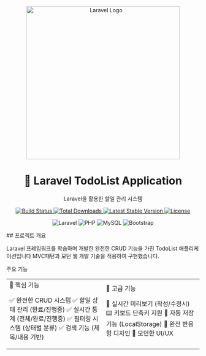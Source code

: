 <p align="center">
    <a href="https://laravel.com" target="_blank">
        <img src="https://raw.githubusercontent.com/laravel/art/master/logo-lockup/5%20SVG/2%20CMYK/1%20Full%20Color/laravel-logolockup-cmyk-red.svg" width="400" alt="Laravel Logo">
    </a>
</p>
<h1 align="center">📝 Laravel TodoList Application</h1>
<p align="center">
    Laravel을 활용한 할일 관리 시스템
</p>
<p align="center">
    <a href="https://github.com/laravel/framework/actions">
        <img src="https://github.com/laravel/framework/workflows/tests/badge.svg" alt="Build Status">
    </a>
    <a href="https://packagist.org/packages/laravel/framework">
        <img src="https://img.shields.io/packagist/dt/laravel/framework" alt="Total Downloads">
    </a>
    <a href="https://packagist.org/packages/laravel/framework">
        <img src="https://img.shields.io/packagist/v/laravel/framework" alt="Latest Stable Version">
    </a>
    <a href="https://packagist.org/packages/laravel/framework">
        <img src="https://img.shields.io/packagist/l/laravel/framework" alt="License">
    </a>
</p>
<p align="center">
    <img src="https://img.shields.io/badge/Laravel-12.x-FF2D20?style=for-the-badge&logo=laravel&logoColor=white" alt="Laravel">
    <img src="https://img.shields.io/badge/PHP-8.2-777BB4?style=for-the-badge&logo=php&logoColor=white" alt="PHP">
    <img src="https://img.shields.io/badge/MySQL-4479A1?style=for-the-badge&logo=mysql&logoColor=white" alt="MySQL">
    <img src="https://img.shields.io/badge/Bootstrap-5.3-7952B3?style=for-the-badge&logo=bootstrap&logoColor=white" alt="Bootstrap">
</p>
## 프로젝트 개요

Laravel 프레임워크를 학습하며 개발한 완전한 CRUD 기능을 가진 TodoList 애플리케이션입니다
MVC패턴과 모던 웹 개발 기술을 적용하여 구현했습니다.

주요 기능
<table>
<tr>
<td width="50%">
🎯 핵심 기능

✅ 완전한 CRUD 시스템
✅ 할일 상태 관리 (완료/진행중)
✅ 실시간 통계 (전체/완료/진행중)
✅ 필터링 시스템 (상태별 분류)
✅ 검색 기능 (제목/내용 기반)

</td>
<td width="50%">
💎 고급 기능

🚀 실시간 미리보기 (작성/수정시)
⌨️ 키보드 단축키 지원
💾 자동 저장 기능 (LocalStorage)
📱 완전 반응형 디자인
🎨 모던한 UI/UX

</td>
</tr>
</table>
